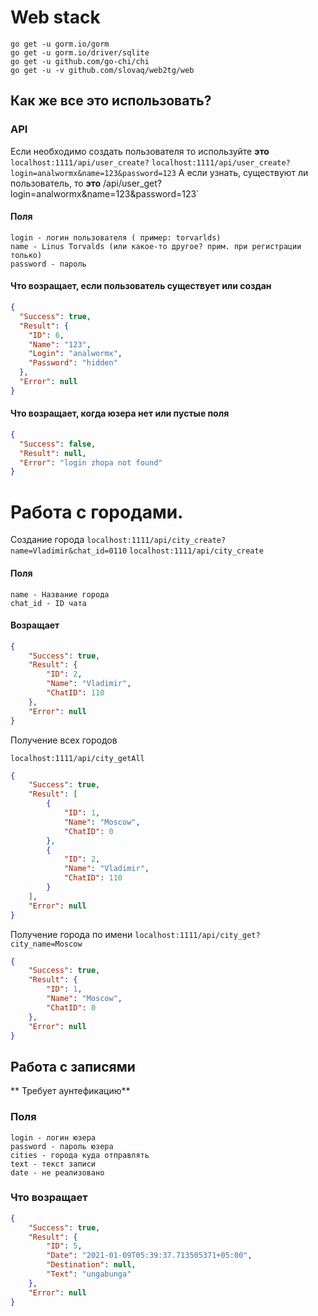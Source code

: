 # Web stack
    go get -u gorm.io/gorm
    go get -u gorm.io/driver/sqlite
    go get -u github.com/go-chi/chi
    go get -u -v github.com/slovaq/web2tg/web

## Как же все это использовать?
### API
Если необходимо создать пользователя то используйте **это**
`localhost:1111/api/user_create?`
`localhost:1111/api/user_create?login=analwormx&name=123&password=123`
А если узнать, существуют ли пользователь, то **это**
/api/user_get?login=analwormx&name=123&password=123`

#### Поля
	login - логин пользователя ( пример: torvarlds) 
	name - Linus Torvalds (или какое-то другое? прим. при регистрации только) 
	password - пароль

#### Что возращает, если пользователь существует или создан

```json
{
  "Success": true,
  "Result": {
    "ID": 6,
    "Name": "123",
    "Login": "analwormx",
    "Password": "hidden"
  },
  "Error": null
}
```
#### Что возращает, когда юзера нет или пустые поля
```json
{
  "Success": false,
  "Result": null,
  "Error": "login zhopa not found"
}
```
# Работа с городами.
Создание города
`localhost:1111/api/city_create?name=Vladimir&chat_id=0110`
`localhost:1111/api/city_create`
#### Поля
    name - Название города
	chat_id - ID чата
#### Возращает
```json
{
    "Success": true,
    "Result": {
        "ID": 2,
        "Name": "Vladimir",
        "ChatID": 110
    },
    "Error": null
}
```
Получение всех городов

`localhost:1111/api/city_getAll`

```json 
{
    "Success": true,
    "Result": [
        {
            "ID": 1,
            "Name": "Moscow",
            "ChatID": 0
        },
        {
            "ID": 2,
            "Name": "Vladimir",
            "ChatID": 110
        }
    ],
    "Error": null
}
```
Получение города по имени
`localhost:1111/api/city_get?city_name=Moscow`
```json
{
    "Success": true,
    "Result": {
        "ID": 1,
        "Name": "Moscow",
        "ChatID": 0
    },
    "Error": null
}
```
## Работа с записями
** Требует аунтефикацию**
### Поля
	login - логин юзера
	password - пароль юзера
	cities - города куда отправлять
	text - текст записи
	date - не реализовано
### Что возращает
```json
{
    "Success": true,
    "Result": {
        "ID": 5,
        "Date": "2021-01-09T05:39:37.713505371+05:00",
        "Destination": null,
        "Text": "ungabunga"
    },
    "Error": null
}
```
